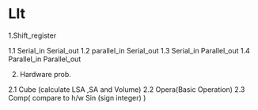 # LIt

 1.Shift_register 
 
 1.1 Serial_in Serial_out
 1.2 parallel_in Serial_out
 1.3 Serial_in Parallel_out
 1.4 Parallel_in Parallel_out
 
 2. Hardware prob. 
 
 2.1 Cube (calculate LSA ,SA and Volume)
 2.2 Opera(Basic Operation) 
 2.3 Comp( compare to h/w Sin (sign integer) )
 
 
